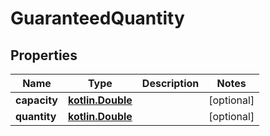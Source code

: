 # GuaranteedQuantity

## Properties
Name | Type | Description | Notes
------------ | ------------- | ------------- | -------------
**capacity** | [**kotlin.Double**](.md) |  |  [optional]
**quantity** | [**kotlin.Double**](.md) |  |  [optional]
